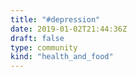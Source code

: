 ```yaml
---
title: "#depression"
date: 2019-01-02T21:44:36Z
draft: false
type: community
kind: "health_and_food"
---
```

